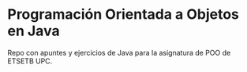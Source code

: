 # Programación Orientada a Objetos en Java
Repo con apuntes y ejercicios de Java para la asignatura de POO de ETSETB UPC.
